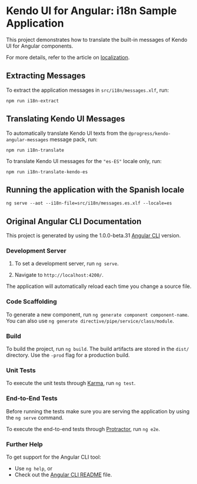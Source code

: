 # Kendo UI for Angular: i18n Sample Application

This project demonstrates how to translate the built-in messages of Kendo UI for Angular components.

For more details, refer to the article on [localization](http://www.telerik.com/kendo-angular-ui/components/localization/).

## Extracting Messages

To extract the application messages in `src/i18n/messages.xlf`, run:

```
npm run i18n-extract
```

## Translating Kendo UI Messages

To automatically translate Kendo UI texts from the `@progress/kendo-angular-messages` message pack, run:

```
npm run i18n-translate
```

To translate Kendo UI messages for the `"es-ES"` locale only, run:

```
npm run i18n-translate-kendo-es
```

## Running the application with the Spanish locale

```
ng serve --aot --i18n-file=src/i18n/messages.es.xlf --locale=es
```

## Original Angular CLI Documentation

This project is generated by using the 1.0.0-beta.31 [Angular CLI](https://github.com/angular/angular-cli) version.

### Development Server

1. To set a development server, run `ng serve`.

2. Navigate to `http://localhost:4200/`.

The application will automatically reload each time you change a source file.

### Code Scaffolding

To generate a new component, run `ng generate component component-name`. You can also use `ng generate directive/pipe/service/class/module`.

### Build

To build the project, run `ng build`. The build artifacts are stored in the `dist/` directory. Use the `-prod` flag for a production build.

### Unit Tests

To execute the unit tests through [Karma](https://karma-runner.github.io), run `ng test`.

### End-to-End Tests

Before running the tests make sure you are serving the application by using the `ng serve` command.

To execute the end-to-end tests through [Protractor](http://www.protractortest.org/), run `ng e2e`.

### Further Help

To get support for the Angular CLI tool:

* Use `ng help`, or
* Check out the [Angular CLI README](https://github.com/angular/angular-cli/blob/master/README.md) file.
